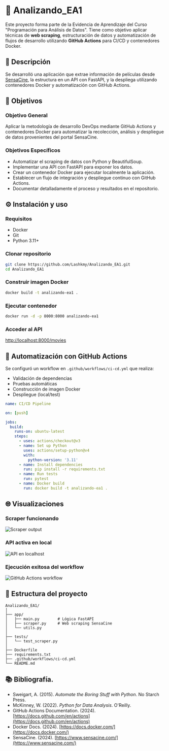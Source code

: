 
# 🧠 Analizando_EA1

Este proyecto forma parte de la Evidencia de Aprendizaje del Curso "Programación para Análisis de Datos". Tiene como objetivo aplicar técnicas de **web scraping**, estructuración de datos y automatización de flujos de desarrollo utilizando **GitHub Actions** para CI/CD y contenedores Docker.

## 📌 Descripción

Se desarrolló una aplicación que extrae información de películas desde [SensaCine](https://www.sensacine.com/), la estructura en un API con FastAPI, y la despliega utilizando contenedores Docker y automatización con GitHub Actions.

## 🎯 Objetivos

### Objetivo General
Aplicar la metodología de desarrollo DevOps mediante GitHub Actions y contenedores Docker para automatizar la recolección, análisis y despliegue de datos provenientes del portal SensaCine.

### Objetivos Específicos
- Automatizar el scraping de datos con Python y BeautifulSoup.
- Implementar una API con FastAPI para exponer los datos.
- Crear un contenedor Docker para ejecutar localmente la aplicación.
- Establecer un flujo de integración y despliegue continuo con GitHub Actions.
- Documentar detalladamente el proceso y resultados en el repositorio.

## ⚙️ Instalación y uso

### Requisitos
- Docker
- Git
- Python 3.11+

### Clonar repositorio
```bash
git clone https://github.com/Lashkmy/Analizando_EA1.git
cd Analizando_EA1
```

### Construir imagen Docker
```bash
docker build -t analizando-ea1 .
```

### Ejecutar contenedor
```bash
docker run -d -p 8000:8000 analizando-ea1
```

### Acceder al API
[http://localhost:8000/movies](http://localhost:8000/movies)

## 🤖 Automatización con GitHub Actions

Se configuró un workflow en `.github/workflows/ci-cd.yml` que realiza:

- Validación de dependencias
- Pruebas automáticas
- Construcción de imagen Docker
- Despliegue (local/test)

```yaml
name: CI/CD Pipeline

on: [push]

jobs:
  build:
    runs-on: ubuntu-latest
    steps:
      - uses: actions/checkout@v3
      - name: Set up Python
        uses: actions/setup-python@v4
        with:
          python-version: '3.11'
      - name: Install dependencies
        run: pip install -r requirements.txt
      - name: Run tests
        run: pytest
      - name: Docker build
        run: docker build -t analizando-ea1 .
```

## 🌐 Visualizaciones

### Scraper funcionando
![Scraper output](screenshots/scraper_output.png)

### API activa en local
![API en localhost](screenshots/api_response.png)

### Ejecución exitosa del workflow
![GitHub Actions workflow](screenshots/github_actions.png)

## 📄 Estructura del proyecto

```
Analizando_EA1/
│
├── app/
│   ├── main.py        # Lógica FastAPI
│   ├── scraper.py     # Web scraping SensaCine
│   └── utils.py
│
├── tests/
│   └── test_scraper.py
│
├── Dockerfile
├── requirements.txt
├── .github/workflows/ci-cd.yml
└── README.md
```

## 📚 Bibliografía.

- Sweigart, A. (2015). *Automate the Boring Stuff with Python*. No Starch Press.
- McKinney, W. (2022). *Python for Data Analysis*. O'Reilly.
- GitHub Actions Documentation. (2024). [https://docs.github.com/en/actions](https://docs.github.com/en/actions)
- Docker Docs. (2024). [https://docs.docker.com/](https://docs.docker.com/)
- SensaCine. (2024). [https://www.sensacine.com/](https://www.sensacine.com/)
